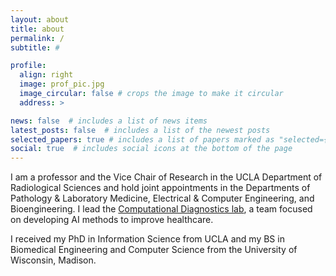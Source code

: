 ```yaml
---
layout: about
title: about
permalink: /
subtitle: #

profile:
  align: right
  image: prof_pic.jpg
  image_circular: false # crops the image to make it circular
  address: > 

news: false  # includes a list of news items
latest_posts: false  # includes a list of the newest posts
selected_papers: true # includes a list of papers marked as "selected={true}"
social: true  # includes social icons at the bottom of the page
---
```


I am a professor and the Vice Chair of Research in the UCLA Department of Radiological Sciences and hold joint appointments in the Departments of Pathology & Laboratory Medicine, Electrical & Computer Engineering, and Bioengineering. I lead the <a href="https://cdx.seas.ucla.edu">Computational Diagnostics lab</a>, a team focused on developing AI methods to improve healthcare. 

I received my PhD in Information Science from UCLA and my BS in Biomedical Engineering and Computer Science from the University of Wisconsin, Madison. 